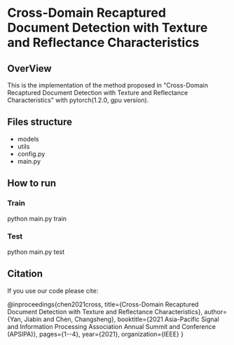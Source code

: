 # Cross-Domain Recaptured Document Detection with Texture and Reflectance Characteristics
## OverView
This is the implementation of the method proposed in "Cross-Domain Recaptured Document Detection with Texture and Reflectance Characteristics" with pytorch(1.2.0, gpu version). 
## Files structure
* models
* utils
* config.py
* main.py
## How to run
### Train
python main.py train
### Test
python main.py test
## Citation
If you use our code please cite:

@inproceedings{chen2021cross,
  title={Cross-Domain Recaptured Document Detection with Texture and Reflectance Characteristics},
  author={Yan, Jiabin and Chen, Changsheng},
  booktitle={2021 Asia-Pacific Signal and Information Processing Association Annual Summit and Conference (APSIPA)},
  pages={1--4},
  year={2021},
  organization={IEEE}
}
